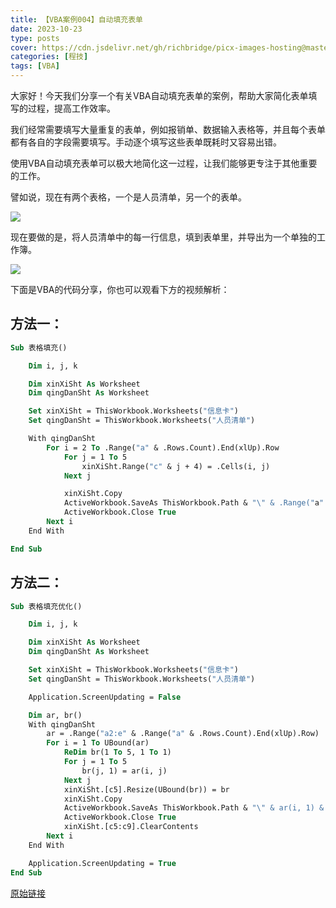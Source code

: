 ```yaml
---
title: 【VBA案例004】自动填充表单
date: 2023-10-23
type: posts
cover: https://cdn.jsdelivr.net/gh/richbridge/picx-images-hosting@master/thumbnail/程技.jpg
categories: [程技]
tags: [VBA]
---
```


大家好！今天我们分享一个有关VBA自动填充表单的案例，帮助大家简化表单填写的过程，提高工作效率。

我们经常需要填写大量重复的表单，例如报销单、数据输入表格等，并且每个表单都有各自的字段需要填写。手动逐个填写这些表单既耗时又容易出错。

使用VBA自动填充表单可以极大地简化这一过程，让我们能够更专注于其他重要的工作。

譬如说，现在有两个表格，一个是人员清单，另一个的表单。

![](https://img.richfan.site/program/vba/vba案列/【VBA案例004】自动填充表单_1.png)

现在要做的是，将人员清单中的每一行信息，填到表单里，并导出为一个单独的工作簿。

![](https://img.richfan.site/program/vba/vba案列/【VBA案例004】自动填充表单_2.png)

下面是VBA的代码分享，你也可以观看下方的视频解析：

## 方法一：

```vb
Sub 表格填充()

    Dim i, j, k

    Dim xinXiSht As Worksheet
    Dim qingDanSht As Worksheet

    Set xinXiSht = ThisWorkbook.Worksheets("信息卡")
    Set qingDanSht = ThisWorkbook.Worksheets("人员清单")

    With qingDanSht
        For i = 2 To .Range("a" & .Rows.Count).End(xlUp).Row
            For j = 1 To 5
                xinXiSht.Range("c" & j + 4) = .Cells(i, j)
            Next j

            xinXiSht.Copy
            ActiveWorkbook.SaveAs ThisWorkbook.Path & "\" & .Range("a" & i) & ".xlsx"
            ActiveWorkbook.Close True
        Next i
    End With

End Sub
```

## 方法二：

```vb
Sub 表格填充优化()

    Dim i, j, k

    Dim xinXiSht As Worksheet
    Dim qingDanSht As Worksheet

    Set xinXiSht = ThisWorkbook.Worksheets("信息卡")
    Set qingDanSht = ThisWorkbook.Worksheets("人员清单")

    Application.ScreenUpdating = False

    Dim ar, br()
    With qingDanSht
        ar = .Range("a2:e" & .Range("a" & .Rows.Count).End(xlUp).Row)
        For i = 1 To UBound(ar)
            ReDim br(1 To 5, 1 To 1)
            For j = 1 To 5
                br(j, 1) = ar(i, j)
            Next j
            xinXiSht.[c5].Resize(UBound(br)) = br
            xinXiSht.Copy
            ActiveWorkbook.SaveAs ThisWorkbook.Path & "\" & ar(i, 1) & ".xlsx"
            ActiveWorkbook.Close True
            xinXiSht.[c5:c9].ClearContents
        Next i
    End With

    Application.ScreenUpdating = True
End Sub
```

[原始链接](https://mp.weixin.qq.com/s?__biz=MzIyOTc3NzQ2NA==&mid=2247485040&idx=1&sn=1f89ff1b2c14a4b22607fcc1ba725ce9&chksm=e8bccf27dfcb463130a13e9e02c0e0534f314ffbfc12cf3697a006cb2b215ebc8db0e1f0c3d5&scene=178&cur_album_id=3115603487041503237#rd)